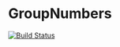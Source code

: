 # GroupNumbers

[![Build Status](https://github.com/hsugawa8651/GroupNumbers.jl/actions/workflows/CI.yml/badge.svg?branch=main)](https://github.com/hsugawa8651/GroupNumbers.jl/actions/workflows/CI.yml?query=branch%3Amain)
